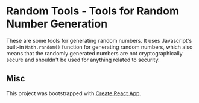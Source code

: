 # Random Tools - Tools for Random Number Generation

These are some tools for generating random numbers. It uses Javascript's built-in <code>Math.random()</code> function for generating random numbers, which also means that the randomly generated numbers are not cryptographically secure and shouldn't be used for anything related to security.

## Misc

This project was bootstrapped with [Create React App](https://github.com/facebook/create-react-app).
